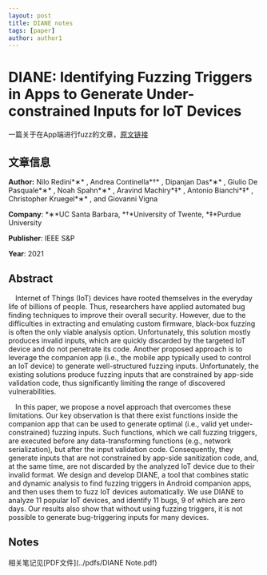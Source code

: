 ```yaml
---
layout: post
title: DIANE notes
tags: [paper]
author: author1
---
```


# DIANE: Identifying Fuzzing Triggers in Apps to Generate Under-constrained Inputs for IoT Devices

一篇关于在App端进行fuzz的文章，[原文链接](https://ieeexplore.ieee.org/document/9519432/)



## 文章信息

**Author:** Nilo Redini*∗* , Andrea Continella*†* , Dipanjan Das*∗* , Giulio De Pasquale*∗* , Noah Spahn*∗* , Aravind Machiry*‡* , Antonio Bianchi*‡* , Christopher Kruegel*∗* , and Giovanni Vigna

**Company**: *∗*UC Santa Barbara,  *†*University of Twente,  *‡*Purdue University

**Publisher**: IEEE S&P

**Year**: 2021



## Abstract

&emsp;Internet of Things (IoT) devices have rooted themselves in the everyday life of billions of people. Thus, researchers have applied automated bug finding techniques to improve their overall security. However, due to the difficulties in extracting and emulating custom firmware, black-box fuzzing is often the only viable analysis option. Unfortunately, this solution mostly produces invalid inputs, which are quickly discarded by the targeted IoT device and do not penetrate its code. Another proposed approach is to leverage the companion app (i.e., the mobile app typically used to control an IoT device) to generate well-structured fuzzing inputs. Unfortunately, the existing solutions produce fuzzing inputs that are constrained by app-side validation code, thus significantly limiting the range of discovered vulnerabilities.

&emsp;In this paper, we propose a novel approach that overcomes these limitations. Our key observation is that there exist functions inside the companion app that can be used to generate optimal (i.e., valid yet under-constrained) fuzzing inputs. Such functions, which we call fuzzing triggers, are executed before any data-transforming functions (e.g., network serialization), but after the input validation code. Consequently, they generate inputs that are not constrained by app-side sanitization code, and, at the same time, are not discarded by the analyzed IoT device due to their invalid format. We design and develop DIANE, a tool that combines static and dynamic analysis to find fuzzing triggers in Android companion apps, and then uses them to fuzz IoT devices automatically. We use DIANE to analyze 11 popular IoT devices, and identify 11 bugs, 9 of which are zero days. Our results also show that without using fuzzing triggers, it is not possible to generate bug-triggering inputs for many devices.



## Notes

相关笔记见[PDF文件](../pdfs/DIANE Note.pdf)



